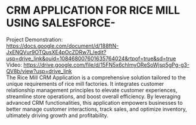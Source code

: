 # CRM APPLICATION FOR RICE MILL USING SALESFORCE-

Project Demonstration:
<br>
https://docs.google.com/document/d/188ftN-JxENQVur9OTQusXE4pOcZDRw7L/edit?usp=drive_link&ouid=108468007601635764024&rtpof=true&sd=true
<br>
Video:
https://drive.google.com/file/d/15FN5x6chlmyOReSoWjsp5gPg-g3-QV8b/view?usp=drive_link
<br>
The Rice Mill CRM Application is a comprehensive solution tailored to the unique requirements of rice mill factories. It integrates customer relationship management principles to elevate customer experiences, streamline store operations, and boost overall efficiency. By leveraging advanced CRM functionalities, this application empowers businesses to better manage customer interactions, track sales, and optimize inventory, ultimately driving growth and profitability.

